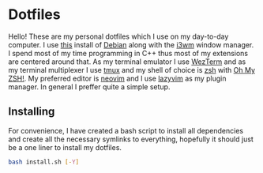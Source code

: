 # Dotfiles

Hello! These are my personal dotfiles which I use on my day-to-day computer. I use [this](https://cdimage.debian.org/cdimage/daily-builds/daily/arch-latest/amd64/iso-cd/)
install of [Debian](https://www.debian.org/) along with the [i3wm](https://i3wm.org/) window manager. I spend most
of my time programming in C++ thus most of my extensions are centered around that. As my terminal emulator I use [WezTerm](https://wezfurlong.org/wezterm/) and 
as my terminal multiplexer I use [tmux](https://github.com/tmux/tmux/wiki) and my shell of choice is [zsh](https://www.zsh.org/) with [Oh My ZSH!](https://ohmyz.sh/). 
My preferred editor is [neovim](https://neovim.io/) and I use [lazyvim](https://www.lazyvim.org/) as my plugin manager. In general
I preffer quite a simple setup.


## Installing

For convenience, I have created a bash script to install all dependencies and create all the necessary
symlinks to everything, hopefully it should just be a one liner to install my dotfiles.

```bash
bash install.sh [-Y]
```
